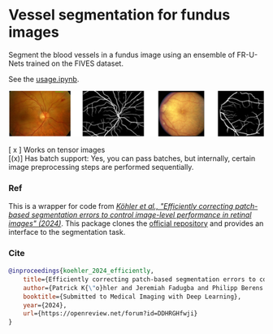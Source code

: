 # Vessel segmentation for fundus images

Segment the blood vessels in a fundus image using an ensemble of FR-U-Nets trained on the FIVES dataset.

See the [usage.ipynb](usage.ipynb).

<img src="./fundus_vessel_segmentation/exs.png" alt="Example image" width="800"/>

[ x ] Works on tensor images <br>
[(x)] Has batch support: Yes, you can pass batches, but internally, certain image preprocessing steps are performed sequentially.

### Ref
This is a wrapper for code from [<i>Köhler et al., "Efficiently correcting patch-based segmentation errors to control image-level performance in retinal images" (2024)</i>](https://openreview.net/forum?id=DDHRGHfwji&noteId=DDHRGHfwji). This package clones the [official repository](https://github.com/berenslab/MIDL24-segmentation_quality_control) and provides an interface to the segmentation task.

### Cite
```bibtex
@inproceedings{koehler_2024_efficiently,
    title={Efficiently correcting patch-based segmentation errors to control image-level performance},
    author={Patrick K{\"o}hler and Jeremiah Fadugba and Philipp Berens and Lisa M. Koch},
    booktitle={Submitted to Medical Imaging with Deep Learning},
    year={2024},
    url={https://openreview.net/forum?id=DDHRGHfwji}
}
```